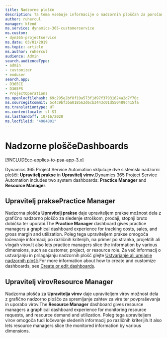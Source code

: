 ```yaml
---
title: Nadzorne plošče
description: Ta tema vsebuje informacije o nadzornih ploščah za poročanje, ki so vključene v aplikacijo Dynamics 365 Project Service Automation.
author: ruhercul
manager: kfend
ms.service: dynamics-365-customerservice
ms.custom:
- dyn365-projectservice
ms.date: 03/01/2019
ms.topic: article
ms.author: ruhercul
audience: Admin
search.audienceType:
- admin
- customizer
- enduser
search.app:
- D365CE
- D365PS
- ProjectOperations
ms.openlocfilehash: 69c295e2bf8f19a573f1d97f37931624a2d7f70c
ms.sourcegitcommit: 5c4c9bf3ba018562d6cb3443c01d550489c415fa
ms.translationtype: HT
ms.contentlocale: sl-SI
ms.lasthandoff: 10/16/2020
ms.locfileid: "4084801"
---
```

# <a name="dashboards"></a><span data-ttu-id="cc3a4-103">Nadzorne plošče</span><span class="sxs-lookup"><span data-stu-id="cc3a4-103">Dashboards</span></span>

[!INCLUDE[cc-applies-to-psa-app-3.x](../includes/cc-applies-to-psa-app-3x.md)]

<span data-ttu-id="cc3a4-104">Dynamics 365 Project Service Automation vključuje dve sistemski nadzorni plošči: **Upravitelj prakse** in **Upravitelj virov**.</span><span class="sxs-lookup"><span data-stu-id="cc3a4-104">Dynamics 365 Project Service Automation includes two system dashboards: **Practice Manager** and **Resource Manager**.</span></span>

## <a name="practice-manager"></a><span data-ttu-id="cc3a4-105">Upravitelj prakse</span><span class="sxs-lookup"><span data-stu-id="cc3a4-105">Practice Manager</span></span> 

<span data-ttu-id="cc3a4-106">Nadzorna plošča **Upravitelj prakse** daje upraviteljem prakse možnost dela z grafično nadzorno ploščo za sledenje stroškom, prodaji, stopnji bruto dobička ter uporabi.</span><span class="sxs-lookup"><span data-stu-id="cc3a4-106">The **Practice Manager** dashboard gives practice managers a graphical dashboard experience for tracking costs, sales, and gross margin and utilization.</span></span> <span data-ttu-id="cc3a4-107">Poleg tega upraviteljem prakse omogoča ločevanje informacij po različnih kriterijih, na primer po stranka, projektih ali vlogah virov.</span><span class="sxs-lookup"><span data-stu-id="cc3a4-107">It also lets practice managers slice the information by various dimensions, such as customer, project, or resource role.</span></span> <span data-ttu-id="cc3a4-108">Za več informacij o ustvarjanju in prilagajanju nadzornih plošč glejte [Ustvarjanje ali urejanje nadzornih plošč](https://docs.microsoft.com/dynamics365/customerengagement/on-premises/customize/create-edit-dashboards).</span><span class="sxs-lookup"><span data-stu-id="cc3a4-108">For more information about how to create and customize dashboards, see [Create or edit dashboards](https://docs.microsoft.com/dynamics365/customerengagement/on-premises/customize/create-edit-dashboards).</span></span>

## <a name="resource-manager"></a><span data-ttu-id="cc3a4-109">Upravitelj virov</span><span class="sxs-lookup"><span data-stu-id="cc3a4-109">Resource Manager</span></span> 

<span data-ttu-id="cc3a4-110">Nadzorna plošča za **Upravitelja virov** daje upraviteljem virov možnost dela z grafično nadzorno ploščo za spremljanje zahtev za vire ter povpraševanja in uporabo virov.</span><span class="sxs-lookup"><span data-stu-id="cc3a4-110">The **Resource Manager** dashboard gives resource managers a graphical dashboard experience for monitoring resource requests, and resource demand and utilization.</span></span> <span data-ttu-id="cc3a4-111">Poleg tega upraviteljem virov omogoča tudi ločevanje sledenih informacij po različnih kriterijih.</span><span class="sxs-lookup"><span data-stu-id="cc3a4-111">It also lets resource managers slice the monitored information by various dimensions.</span></span>
